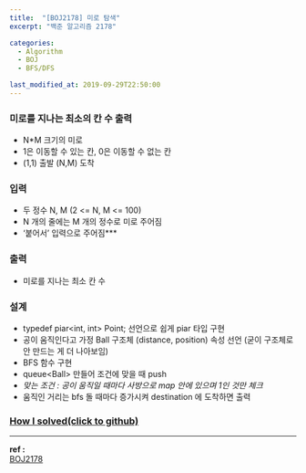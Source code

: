 ```yaml
---
title:  "[BOJ2178] 미로 탐색"
excerpt: "백준 알고리즘 2178"

categories:
  - Algorithm
  - BOJ
  - BFS/DFS

last_modified_at: 2019-09-29T22:50:00
---
```



### 미로를 지나는 최소의 칸 수 출력
- N\*M 크기의 미로
- 1은 이동할 수 있는 칸, 0은 이동할 수 없는 칸
- (1,1) 출발 (N,M) 도착

### 입력
- 두 정수 N, M (2 <= N, M <= 100)
- N 개의 줄에는 M 개의 정수로 미로 주어짐
- ‘붙어서’ 입력으로 주어짐***

### 출력
- 미로를 지나는 최소 칸 수

### 설계
- typedef piar<int, int> Point; 선언으로 쉽게 piar 타입 구현
- 공이 움직인다고 가정 Ball 구조체 (distance, position) 속성 선언 (굳이 구조체로 안 만드는 게 더 나아보임)
- BFS 함수 구현
- queue\<Ball> 만들어 조건에 맞을 때 push
- *맞는 조건 : 공이 움직일 때마다 사방으로 map 안에 있으며 1인 것만 체크*
- 움직인 거리는 bfs 돌 때마다 증가시켜 destination 에 도착하면 출력


### [How I solved(click to github)](https://github.com/mindflip/Algorithm_BOJ/blob/master/boj2178.cpp)


----
**ref :**  
[BOJ2178](https://www.acmicpc.net/problem/2178)
